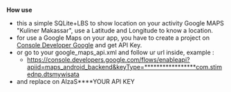 **How use**
- this a simple SQLite+LBS to show location on your activity Google MAPS "Kuliner Makassar", use a Latitude and Longitude to know a location.
- for use a  Google Maps on your app, you have to create a project on [Console Developer Google](https://console.developers.google.com) and get API Key.
- or go to your google_maps_api.xml and follow ur url inside, example :
    - https://console.developers.google.com/flows/enableapi?apiid=maps_android_backend&keyType=*****************com.stimednp.dtsmywisata
- and replace on <string name="google_maps_key" templateMergeStrategy="preserve" translatable="false">AIzaS****YOUR API KEY</string>
